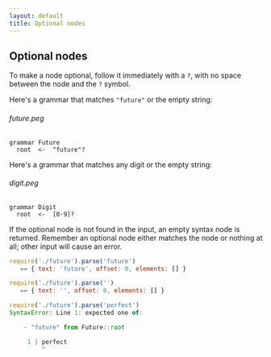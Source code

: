 ```yaml
---
layout: default
title: Optional nodes
---
```


## Optional nodes

To make a node optional, follow it immediately with a `?`, with no space between
the node and the `?` symbol.

Here's a grammar that matches `"future"` or the empty string:

###### future.peg

    grammar Future
      root  <-  "future"?

Here's a grammar that matches any digit or the empty string:

###### digit.peg

    grammar Digit
      root  <-  [0-9]?

If the optional node is not found in the input, an empty syntax node is
returned. Remember an optional node either matches the node or nothing at all;
other input will cause an error.

```js
require('./future').parse('future')
   == { text: 'future', offset: 0, elements: [] }

require('./future').parse('')
   == { text: '', offset: 0, elements: [] }

require('./future').parse('perfect')
SyntaxError: Line 1: expected one of:

    - "future" from Future::root

     1 | perfect
         ^
```
